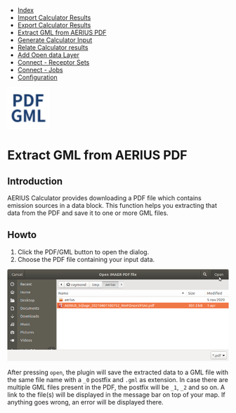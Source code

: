* [Index](index.md)
* [Import Calculator Results](01_import_calc_results.md)
* [Export Calculator Results](02_export_calc_results.md)
* [Extract GML from AERIUS PDF](03_extract_gml_from_pdf.md)
* [Generate Calculator Input](04_generate_calc_input.md)
* [Relate Calculator results](05_relate_calc_results.md)
* [Add Open data Layer](06_open_data_layers.md)
* [Connect - Receptor Sets](07_connect_receptor_sets.md)
* [Connect - Jobs](08_connect_jobs.md)
* [Configuration](09_configuration.md)

<img src="img/icons/icon_extract_gml_from_pdf.svg" alt="button" width="96"/>

# Extract GML from AERIUS PDF

## Introduction

AERIUS Calculator provides downloading a PDF file which contains emission sources
in a data block. This function helps you extracting that data from the PDF and save
it to one or more GML files.

## Howto

1. Click the PDF/GML button to open the dialog.
2. Choose the PDF file containing your input data.

![dialog](img/extract_gml_from_pdf_dlg.png)

After pressing `open`, the plugin will save the extracted data to a GML file with the
same file name with a `_0` postfix and `.gml` as extension. In case there are multiple
GML files present in the PDF, the postfix will be `_1`, `_2` and so on.
A link to the file(s) will be displayed in the message bar on top of your map. If
anything goes wrong, an error will be displayed there.

